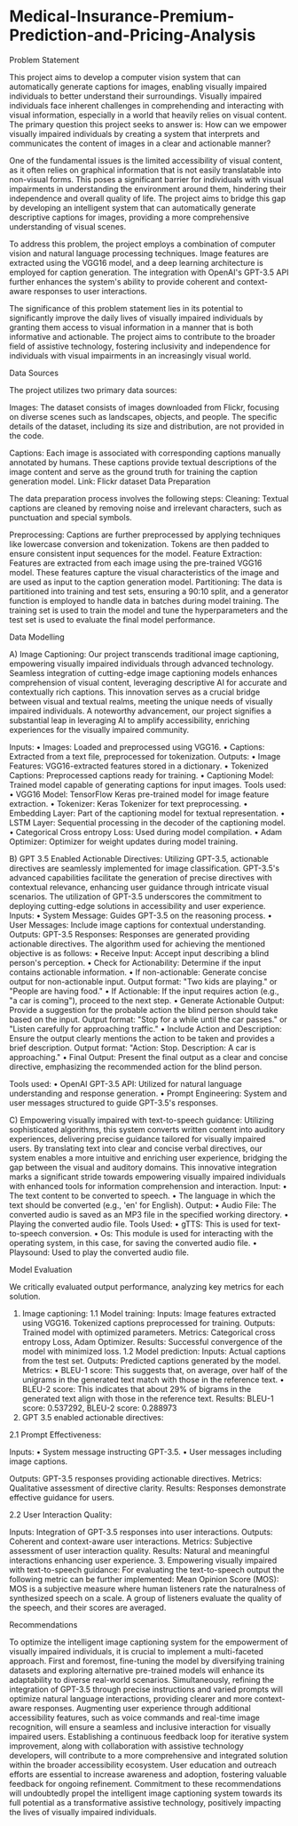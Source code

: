 # Medical-Insurance-Premium-Prediction-and-Pricing-Analysis

Problem Statement

This project aims to develop a computer vision system that can automatically generate captions for images, enabling visually impaired individuals to better understand their surroundings. Visually impaired individuals face inherent challenges in comprehending and interacting with visual information, especially in a world that heavily relies on visual content. The primary question this project seeks to answer is: How can we empower visually impaired individuals by creating a system that interprets and communicates the content of images in a clear and actionable manner?

One of the fundamental issues is the limited accessibility of visual content, as it often relies on graphical information that is not easily translatable into non-visual forms. This poses a significant barrier for individuals with visual impairments in understanding the environment around them, hindering their independence and overall quality of life. The project aims to bridge this gap by developing an intelligent system that can automatically generate descriptive captions for images, providing a more comprehensive understanding of visual scenes.

To address this problem, the project employs a combination of computer vision and natural language processing techniques. Image features are extracted using the VGG16 model, and a deep learning architecture is employed for caption generation. The integration with OpenAI's GPT-3.5 API further enhances the system's ability to provide coherent and context-aware responses to user interactions.

The significance of this problem statement lies in its potential to significantly improve the daily lives of visually impaired individuals by granting them access to visual information in a manner that is both informative and actionable. The project aims to contribute to the broader field of assistive technology, fostering inclusivity and independence for individuals with visual impairments in an increasingly visual world.

Data Sources

The project utilizes two primary data sources:

Images: The dataset consists of images downloaded from Flickr, focusing on diverse scenes such as landscapes, objects, and people. The specific details of the dataset, including its size and distribution, are not provided in the code.

Captions: Each image is associated with corresponding captions manually annotated by humans. These captions provide textual descriptions of the image content and serve as the ground truth for training the caption generation model.
Link:  Flickr dataset
Data Preparation

The data preparation process involves the following steps:
Cleaning: Textual captions are cleaned by removing noise and irrelevant characters, such as punctuation and special symbols.

Preprocessing: Captions are further preprocessed by applying techniques like lowercase conversion and tokenization. Tokens are then padded to ensure consistent input sequences for the model.
Feature Extraction: Features are extracted from each image using the pre-trained VGG16 model. These features capture the visual characteristics of the image and are used as input to the caption generation model.
Partitioning: The data is partitioned into training and test sets, ensuring a 90:10 split, and a generator function is employed to handle data in batches during model training. The training set is used to train the model and tune the hyperparameters and the test set is used to evaluate the final model performance.

Data Modelling

A) Image Captioning: Our project transcends traditional image captioning, empowering visually impaired individuals through advanced technology. Seamless integration of cutting-edge image captioning models enhances comprehension of visual content, leveraging descriptive AI for accurate and contextually rich captions. This innovation serves as a crucial bridge between visual and textual realms, meeting the unique needs of visually impaired individuals. A noteworthy advancement, our project signifies a substantial leap in leveraging AI to amplify accessibility, enriching experiences for the visually impaired community.
 
Inputs: 
•	Images: Loaded and preprocessed using VGG16.
•	Captions: Extracted from a text file, preprocessed for tokenization.
Outputs:
•	Image Features: VGG16-extracted features stored in a dictionary.
•	Tokenized Captions: Preprocessed captions ready for training.
•	Captioning Model: Trained model capable of generating captions for input images.
Tools used:
•	VGG16 Model: TensorFlow Keras pre-trained model for image feature extraction.
•	Tokenizer: Keras Tokenizer for text preprocessing.
•	Embedding Layer: Part of the captioning model for textual representation.
•	LSTM Layer: Sequential processing in the decoder of the captioning model.
•	Categorical Cross entropy Loss: Used during model compilation.
•	Adam Optimizer: Optimizer for weight updates during model training.

 
 B) GPT 3.5 Enabled Actionable Directives: Utilizing GPT-3.5, actionable directives are seamlessly implemented for image classification. GPT-3.5's advanced capabilities facilitate the generation of precise directives with contextual relevance, enhancing user guidance through intricate visual scenarios. The utilization of GPT-3.5 underscores the commitment to deploying cutting-edge solutions in accessibility and user experience.
Inputs: 
•	System Message: Guides GPT-3.5 on the reasoning process.
•	User Messages: Include image captions for contextual understanding.
Outputs:
GPT-3.5 Responses: 
Responses are generated providing actionable directives.
The algorithm used for achieving the mentioned objective is as follows:
•	Receive Input:
Accept input describing a blind person's perception.
•	Check for Actionability:
Determine if the input contains actionable information.
•	If non-actionable:
Generate concise output for non-actionable input.
Output format: "Two kids are playing." or "People are having food."
•	If Actionable:
If the input requires action (e.g., "a car is coming"), proceed to the next step.
•	Generate Actionable Output:
Provide a suggestion for the probable action the blind person should take based on the input.
Output format: "Stop for a while until the car passes." or "Listen carefully for approaching traffic."
•	Include Action and Description:
Ensure the output clearly mentions the action to be taken and provides a brief description.
Output format: "Action: Stop. Description: A car is approaching."
•	Final Output:
Present the final output as a clear and concise directive, emphasizing the recommended action for the blind person.

Tools used:
•	OpenAI GPT-3.5 API: Utilized for natural language understanding and response generation.
•	Prompt Engineering: System and user messages structured to guide GPT-3.5's responses.

 

C) Empowering visually impaired with text-to-speech guidance: Utilizing sophisticated algorithms, this system converts written content into auditory experiences, delivering precise guidance tailored for visually impaired users. By translating text into clear and concise verbal directives, our system enables a more intuitive and enriching user experience, bridging the gap between the visual and auditory domains. This innovative integration marks a significant stride towards empowering visually impaired individuals with enhanced tools for information comprehension and interaction.
Input:
•	The text content to be converted to speech.
•	The language in which the text should be converted (e.g., 'en' for English).
Output:
•	Audio File: The converted audio is saved as an MP3 file in the specified working directory.
•	Playing the converted audio file.
Tools Used:
•	gTTS: This is used for text-to-speech conversion.
•	Os: This module is used for interacting with the operating system, in this case, for saving the converted audio file.
•	Playsound: Used to play the converted audio file.

Model Evaluation
 
We critically evaluated output performance, analyzing key metrics for each solution.
1.	Image captioning:
1.1	Model training:
Inputs:
Image features extracted using VGG16.
Tokenized captions preprocessed for training.
Outputs:
Trained model with optimized parameters.
Metrics: Categorical cross entropy Loss, Adam Optimizer.
Results: Successful convergence of the model with minimized loss.
1.2	Model prediction:
Inputs: Actual captions from the test set.
Outputs: Predicted captions generated by the model.
Metrics:
•	BLEU-1 score: This suggests that, on average, over half of the unigrams in the generated text match with those in the reference text.
•	BLEU-2 score: This indicates that about 29% of bigrams in the generated text align with those in the reference text.
Results:  BLEU-1 score: 0.537292,  BLEU-2 score: 0.288973
2.	GPT 3.5 enabled actionable directives: 

2.1	Prompt Effectiveness:

Inputs:
•	System message instructing GPT-3.5.
•	User messages including image captions.

Outputs: GPT-3.5 responses providing actionable directives.
Metrics: Qualitative assessment of directive clarity.
Results: Responses demonstrate effective guidance for users.

2.2	User Interaction Quality:

Inputs: Integration of GPT-3.5 responses into user interactions.
Outputs: Coherent and context-aware user interactions.
Metrics: Subjective assessment of user interaction quality.
Results: Natural and meaningful interactions enhancing user experience.
3.	Empowering visually impaired with text-to-speech guidance: For evaluating the text-to-speech output the following metric can be further implemented:
Mean Opinion Score (MOS): MOS is a subjective measure where human listeners rate the naturalness of synthesized speech on a scale. A group of listeners evaluate the quality of the speech, and their scores are averaged.

Recommendations
 
To optimize the intelligent image captioning system for the empowerment of visually impaired individuals, it is crucial to implement a multi-faceted approach. First and foremost, fine-tuning the model by diversifying training datasets and exploring alternative pre-trained models will enhance its adaptability to diverse real-world scenarios. Simultaneously, refining the integration of GPT-3.5 through precise instructions and varied prompts will optimize natural language interactions, providing clearer and more context-aware responses. Augmenting user experience through additional accessibility features, such as voice commands and real-time image recognition, will ensure a seamless and inclusive interaction for visually impaired users. Establishing a continuous feedback loop for iterative system improvement, along with collaboration with assistive technology developers, will contribute to a more comprehensive and integrated solution within the broader accessibility ecosystem. User education and outreach efforts are essential to increase awareness and adoption, fostering valuable feedback for ongoing refinement. Commitment to these recommendations will undoubtedly propel the intelligent image captioning system towards its full potential as a transformative assistive technology, positively impacting the lives of visually impaired individuals.


